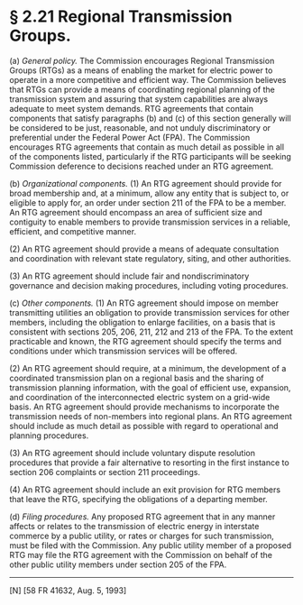 # § 2.21   Regional Transmission Groups.

(a) *General policy.* The Commission encourages Regional Transmission Groups (RTGs) as a means of enabling the market for electric power to operate in a more competitive and efficient way. The Commission believes that RTGs can provide a means of coordinating regional planning of the transmission system and assuring that system capabilities are always adequate to meet system demands. RTG agreements that contain components that satisfy paragraphs (b) and (c) of this section generally will be considered to be just, reasonable, and not unduly discriminatory or preferential under the Federal Power Act (FPA). The Commission encourages RTG agreements that contain as much detail as possible in all of the components listed, particularly if the RTG participants will be seeking Commission deference to decisions reached under an RTG agreement.


(b) *Organizational components.* (1) An RTG agreement should provide for broad membership and, at a minimum, allow any entity that is subject to, or eligible to apply for, an order under section 211 of the FPA to be a member. An RTG agreement should encompass an area of sufficient size and contiguity to enable members to provide transmission services in a reliable, efficient, and competitive manner.


(2) An RTG agreement should provide a means of adequate consultation and coordination with relevant state regulatory, siting, and other authorities.


(3) An RTG agreement should include fair and nondiscriminatory governance and decision making procedures, including voting procedures.


(c) *Other components.* (1) An RTG agreement should impose on member transmitting utilities an obligation to provide transmission services for other members, including the obligation to enlarge facilities, on a basis that is consistent with sections 205, 206, 211, 212 and 213 of the FPA. To the extent practicable and known, the RTG agreement should specify the terms and conditions under which transmission services will be offered.


(2) An RTG agreement should require, at a minimum, the development of a coordinated transmission plan on a regional basis and the sharing of transmission planning information, with the goal of efficient use, expansion, and coordination of the interconnected electric system on a grid-wide basis. An RTG agreement should provide mechanisms to incorporate the transmission needs of non-members into regional plans. An RTG agreement should include as much detail as possible with regard to operational and planning procedures.


(3) An RTG agreement should include voluntary dispute resolution procedures that provide a fair alternative to resorting in the first instance to section 206 complaints or section 211 proceedings.


(4) An RTG agreement should include an exit provision for RTG members that leave the RTG, specifying the obligations of a departing member.


(d) *Filing procedures.* Any proposed RTG agreement that in any manner affects or relates to the transmission of electric energy in interstate commerce by a public utility, or rates or charges for such transmission, must be filed with the Commission. Any public utility member of a proposed RTG may file the RTG agreement with the Commission on behalf of the other public utility members under section 205 of the FPA.



---

[N] [58 FR 41632, Aug. 5, 1993]




